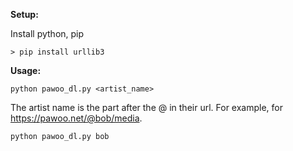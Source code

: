 **Setup:**

Install python, pip

`> pip install urllib3`

**Usage:**

`python pawoo_dl.py <artist_name>`

The artist name is the part after the @ in their url. For example, for https://pawoo.net/@bob/media.

`python pawoo_dl.py bob`